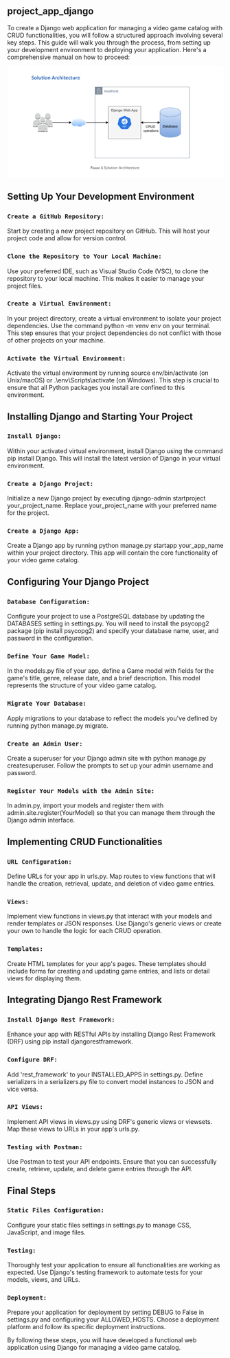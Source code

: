 ## project_app_django


To create a Django web application for managing a video game catalog with CRUD functionalities, you will follow a structured approach involving several key steps. This guide will walk you through the process, from setting up your development environment to deploying your application. Here's a comprehensive manual on how to proceed:

![alt text](img/ArquitecturaDjango.png)

## Setting Up Your Development Environment
### `Create a GitHub Repository:` 

Start by creating a new project repository on GitHub. This will host your project code and allow for version control.

### `Clone the Repository to Your Local Machine:` 
Use your preferred IDE, such as Visual Studio Code (VSC), to clone the repository to your local machine. This makes it easier to manage your project files.

### `Create a Virtual Environment:`

 In your project directory, create a virtual environment to isolate your project dependencies. Use the command python -m venv env on your terminal. This step ensures that your project dependencies do not conflict with those of other projects on your machine.

### `Activate the Virtual Environment:`
 Activate the virtual environment by running source env/bin/activate (on Unix/macOS) or .\env\Scripts\activate (on Windows). This step is crucial to ensure that all Python packages you install are confined to this environment.

## Installing Django and Starting Your Project
### `Install Django:`
 Within your activated virtual environment, install Django using the command pip install Django. This will install the latest version of Django in your virtual environment.

### `Create a Django Project:`
 Initialize a new Django project by executing django-admin startproject your_project_name. Replace your_project_name with your preferred name for the project.

### `Create a Django App:`
 Create a Django app by running python manage.py startapp your_app_name within your project directory. This app will contain the core functionality of your video game catalog.

## Configuring Your Django Project
### `Database Configuration:`
 Configure your project to use a PostgreSQL database by updating the DATABASES setting in settings.py. You will need to install the psycopg2 package (pip install psycopg2) and specify your database name, user, and password in the configuration.

### `Define Your Game Model:`
 In the models.py file of your app, define a Game model with fields for the game's title, genre, release date, and a brief description. This model represents the structure of your video game catalog.

### `Migrate Your Database:`
 Apply migrations to your database to reflect the models you've defined by running python manage.py migrate.

### `Create an Admin User:`
 Create a superuser for your Django admin site with python manage.py createsuperuser. Follow the prompts to set up your admin username and password.

### `Register Your Models with the Admin Site:`
 In admin.py, import your models and register them with admin.site.register(YourModel) so that you can manage them through the Django admin interface.

## Implementing CRUD Functionalities
### `URL Configuration:`
 Define URLs for your app in urls.py. Map routes to view functions that will handle the creation, retrieval, update, and deletion of video game entries.

### `Views:`
 Implement view functions in views.py that interact with your models and render templates or JSON responses. Use Django's generic views or create your own to handle the logic for each CRUD operation.

### `Templates:`
 Create HTML templates for your app's pages. These templates should include forms for creating and updating game entries, and lists or detail views for displaying them.

## Integrating Django Rest Framework
### `Install Django Rest Framework:`
 Enhance your app with RESTful APIs by installing Django Rest Framework (DRF) using pip install djangorestframework.

### `Configure DRF:`
 Add 'rest_framework' to your INSTALLED_APPS in settings.py. Define serializers in a serializers.py file to convert model instances to JSON and vice versa.

### `API Views:`
 Implement API views in views.py using DRF's generic views or viewsets. Map these views to URLs in your app's urls.py.

### `Testing with Postman:`
 Use Postman to test your API endpoints. Ensure that you can successfully create, retrieve, update, and delete game entries through the API.

## Final Steps
### `Static Files Configuration:`
 Configure your static files settings in settings.py to manage CSS, JavaScript, and image files.

### `Testing:`
 Thoroughly test your application to ensure all functionalities are working as expected. Use Django's testing framework to automate tests for your models, views, and URLs.

### `Deployment:`
 Prepare your application for deployment by setting DEBUG to False in settings.py and configuring your ALLOWED_HOSTS. Choose a deployment platform and follow its specific deployment instructions.

By following these steps, you will have developed a functional web application using Django for managing a video game catalog.


























